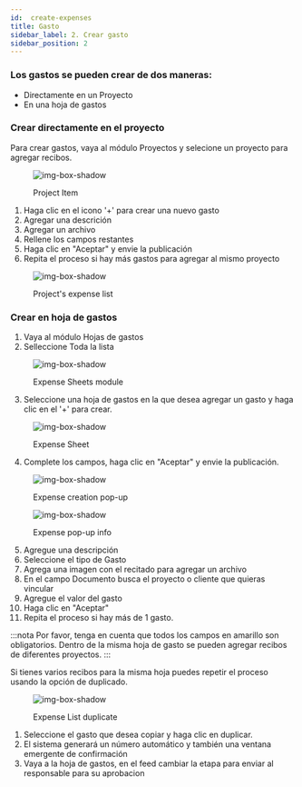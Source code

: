```yaml
---
id:  create-expenses
title: Gasto
sidebar_label: 2. Crear gasto
sidebar_position: 2
---
```


### Los gastos se pueden crear de dos maneras:

- Directamente en un Proyecto
- En una hoja de gastos

### Crear directamente en el proyecto

Para crear gastos, vaya al módulo Proyectos y selecione un proyecto para agregar recibos.

<figure>

![img-box-shadow](/img/university/expenses/university-expenses-3-project.png)
<figcaption>Project Item</figcaption>
</figure>

1. Haga clic en el icono '+' para crear una nuevo gasto
2. Agregar una descrición
3. Agregar un archivo
4. Rellene los campos restantes
5. Haga clic en "Aceptar" y envie la publicación
6. Repita el proceso si hay más gastos para agregar al mismo proyecto

<figure>

![img-box-shadow](/img/university/expenses/university-expenses-6-project-list.png)
<figcaption>Project's expense list</figcaption>
</figure>

### Crear en hoja de gastos

1. Vaya al módulo Hojas de gastos
2. Selleccione Toda la lista
<figure>

![img-box-shadow](/img/university/expenses/university-expense-sheets-1.png)
<figcaption>Expense Sheets module</figcaption>
</figure>

3. Seleccione una hoja de gastos en la que desea agregar un gasto y haga clic en el '+' para crear.

<figure>

![img-box-shadow](/img/university/expenses/university-expenses-1-creation.png)
<figcaption>Expense Sheet</figcaption>
</figure>

4. Complete los campos, haga clic en "Aceptar" y envie la publicación.

<figure>

![img-box-shadow](/img/university/expenses/university-expenses-2.png)
<figcaption>Expense creation pop-up</figcaption>
</figure>

<figure>

![img-box-shadow](/img/university/expenses/university-expenses-4.png)
<figcaption>Expense pop-up info</figcaption>
</figure>

5.  Agregue una descripción
6.  Seleccione el tipo de Gasto
7.  Agrega una imagen con el recitado para agregar un archivo
8.  En el campo Documento busca el proyecto o cliente que quieras vincular
9.  Agregue el valor del gasto
10. Haga clic en "Aceptar"
11. Repita el proceso si hay más de 1 gasto.


:::nota
Por favor, tenga en cuenta que todos los campos en amarillo son obligatorios.
Dentro de la misma hoja de gasto se pueden agregar recibos de diferentes proyectos.
:::

Si tienes varios recibos para la misma hoja puedes repetir el proceso usando la opción de duplicado.

<figure>

![img-box-shadow](/img/university/expenses/university-expenses-5.png)
<figcaption>Expense List duplicate</figcaption>
</figure>

1. Seleccione el gasto que desea copiar y haga clic en duplicar.
2. El sistema generará un número automático y también una ventana emergente de confirmación
3. Vaya a la hoja de gastos, en el feed cambiar la etapa para enviar al responsable para su aprobacion

